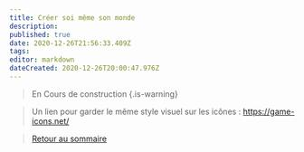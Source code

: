 ```yaml
---
title: Créer soi même son monde
description: 
published: true
date: 2020-12-26T21:56:33.409Z
tags: 
editor: markdown
dateCreated: 2020-12-26T20:00:47.976Z
---
```


> En Cours de construction
{.is-warning}


> Un lien pour garder le même style visuel sur les icônes : https://game-icons.net/


>[Retour au sommaire](/fr/systemes/Chroniques-Oubliées-Contemporain)